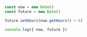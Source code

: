 ```js showLineNumbers {2,4}
const now = new Date()
const future = new Date()

future.setHours(now.getHours() + 6)

console.log({ now, future })
```